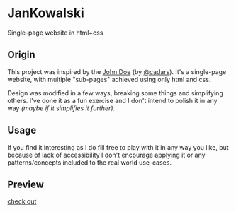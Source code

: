 # JanKowalski

Single-page website in html+css

## Origin

This project was inspired by the [John Doe](https://github.com/cadars/john-doe)
(by [@cadars](https://github.com/cadars)). It's a single-page website, with
multiple "sub-pages" achieved using only html and css.

Design was modified in a few ways, breaking some things and simplifying others.
I've done it as a fun exercise and I don't intend to polish it in any way
_(maybe if it simplifies it further)_.

## Usage

If you find it interesting as I do fill free to play with it in any way you
like, but because of lack of accessibility I don't encourage applying it or any
patterns/concepts included to the real world use-cases.

## Preview

[check out](https://kajetanjasztal.github.com/JanKowalski)
